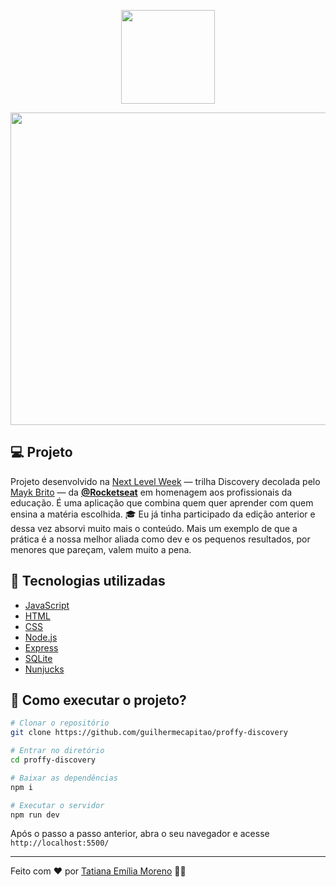 <p align="center">
  <img src="https://ik.imagekit.io/tatmorenno/picture_compress__1__U6bLx5oBK.gif" width="150" >
</p>

<p align="center">
  <kbd>
  <img src="https://ik.imagekit.io/tatmorenno/Proffy-_-Sua-plataforma-de-estudos-online-Google-Chrome-2020-08-08-14-48-37__1_-min_uo2SllzM3.gif" width="850" height="500" >
   </kbd>
</p>


## 💻 Projeto
Projeto desenvolvido na [Next Level Week](https://nextlevelweek.com/inscricao/2) — trilha Discovery decolada pelo [Mayk Brito](https://github.com/maykbrito/) — da **[@Rocketseat](https://github.com/Rocketseat)** em homenagem aos profissionais da educação.
É uma aplicação que combina quem quer aprender com quem ensina a matéria escolhida. 🎓
Eu já tinha participado da edição anterior e dessa vez absorvi muito mais o conteúdo.
Mais um exemplo de que a prática é a nossa melhor aliada como dev e os pequenos resultados, por menores que pareçam, valem muito a pena.

## 🚀 Tecnologias utilizadas

- [JavaScript](https://www.javascript.com/)
- [HTML](https://www.w3schools.com/html/)
- [CSS](https://www.w3.org/Style/CSS/Overview.en.html)
- [Node.js](https://nodejs.org/en/)
- [Express](https://expressjs.com/)
- [SQLite](https://www.sqlite.org/index.html)
- [Nunjucks](https://mozilla.github.io/nunjucks/)

## 🤔 Como executar o projeto?

```bash
# Clonar o repositório
git clone https://github.com/guilhermecapitao/proffy-discovery

# Entrar no diretório
cd proffy-discovery

# Baixar as dependências
npm i

# Executar o servidor
npm run dev
```

Após o passo a passo anterior, abra o seu navegador e acesse `http://localhost:5500/`

---

Feito com ♥ por [Tatiana Emília Moreno](https://www.linkedin.com/in/tatmorenno/) 👩‍💻
